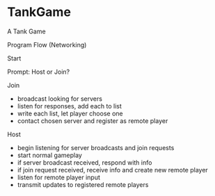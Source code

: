TankGame
========

A Tank Game


Program Flow (Networking)

Start

Prompt: Host or Join?

Join
- broadcast looking for servers
- listen for responses, add each to list
- write each list, let player choose one
- contact chosen server and register as remote player

Host
- begin listening for server broadcasts and join requests
- start normal gameplay
- if server broadcast received, respond with info
- if join request received, receive info and create new remote player
- listen for remote player input
- transmit updates to registered remote players